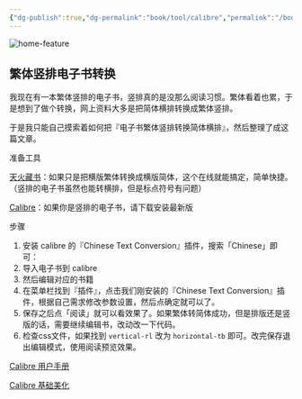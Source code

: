 ```yaml
---
{"dg-publish":true,"dg-permalink":"book/tool/calibre","permalink":"/book/tool/calibre/","metatags":{"description":"电子书阅读器 Calibre 的使用攻略","og:site_name":"DavonOs","og:title":"Calibre 日常处理方法","og:type":"article","og:url":"https://zuji.eu.org/book/tool/calibre","og:image":"https://calibre-ebook.com/resources/img/home-feature.jpg","og:image:width":"200","og:image:alt":"articlecover","og:locale":"zh_cn"}}
---
```


![home-feature](https://calibre-ebook.com/resources/img/home-feature.jpg)
## 繁体竖排电子书转换

我现在有一本繁体竖排的电子书，竖排真的是没那么阅读习惯。繁体看着也累，于是想到了做个转换，网上资料大多是把简体横排转换成繁体竖排。

于是我只能自己摸索着如何把『电子书繁体竖排转换简体横排』，然后整理了成这篇文章。

准备工具

[天火藏书](http://ebook.cdict.info/)：如果只是把横版繁体转换成横版简体，这个在线就能搞定，简单快捷。（竖排的电子书虽然也能转横排，但是标点符号有问题）

[Calibre](https://calibre-ebook.com/download)：如果你是竖排的电子书，请下载安装最新版

步骤

1. 安装 calibre 的『Chinese Text Conversion』插件，搜索「Chinese」即可：
2. 导入电子书到 calibre
3. 然后编辑对应的书籍
4. 在菜单栏找到『插件』，点击我们刚安装的『Chinese Text Conversion』插件，根据自己需求修改参数设置，然后点确定就可以了。
5. 保存之后点「阅读」就可以看效果了。如果繁体转简体成功，但是排版还是竖版的话，需要继续编辑书，改动改一下代码。
6. 检查css文件，如果找到 `vertical-rl` 改为 `horizontal-tb` 即可。改完保存退出编辑模式，使用阅读预览效果。

[Calibre 用户手册](https://manual.calibre-ebook.com/zh_CN/)

[Calibre 基础美化](https://blog.amamiyayuuko.com/p/theme-for-calibre/)

